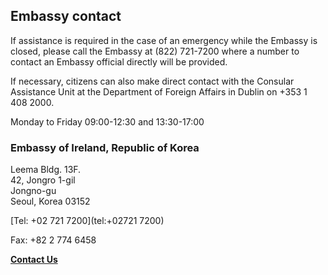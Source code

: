 ## Embassy contact

If assistance is required in the case of an emergency while the Embassy is closed, please call the Embassy at (822) 721-7200 where a number to contact an Embassy official directly will be provided.

If necessary, citizens can also make direct contact with the Consular Assistance Unit at the Department of Foreign Affairs in Dublin on +353 1 408 2000.

Monday to Friday 09:00-12:30 and 13:30-17:00

### Embassy of Ireland, Republic of Korea

Leema Bldg. 13F.   
42, Jongro 1-gil   
Jongno-gu   
Seoul, Korea 03152

[Tel: +02 721 7200](tel:+02721 7200)

Fax: +82 2 774 6458

[**Contact Us**](/en/republic-of-korea/seoul/contact/)